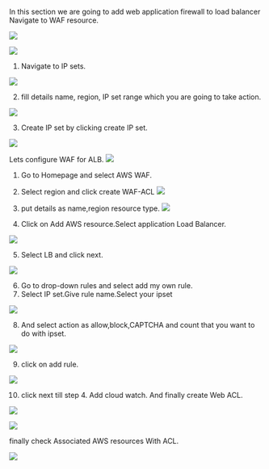 In this section we are going to add web application firewall to load balancer
Navigate to WAF resource.

![](https://github.com/smitwaman/project-1/blob/main/images/WAF/2.png)

![](https://github.com/smitwaman/project-1/blob/main/images/WAF/3.png)

1. Navigate to IP sets.

![](https://github.com/smitwaman/project-1/blob/main/images/IPSeT/Screenshot%202024-03-24%20141537.png)

2. fill details name, region, IP set range which you are going to take action.

![](https://github.com/smitwaman/project-1/blob/main/images/IPSeT/2.png)


3. Create IP set by clicking create IP set.

![](https://github.com/smitwaman/project-1/blob/main/images/IPSeT/3.png)




Lets configure WAF for ALB.
![](https://github.com/smitwaman/project-1/blob/main/images/WAF/1.png)

1. Go to Homepage and select AWS WAF.

2. Select region and click create WAF-ACL
![](https://github.com/smitwaman/project-1/blob/main/images/WAF/4.png)

3. put details as name,region resource type.
![](https://github.com/smitwaman/project-1/blob/main/images/WAF/5.png)

4. Click on Add AWS resource.Select application Load Balancer.

![](https://github.com/smitwaman/project-1/blob/main/images/WAF/6.png)


5. Select LB and click next.

![](https://github.com/smitwaman/project-1/blob/main/images/WAF/7.png)


6. Go to drop-down rules and select add my own rule.
7. Select IP set.Give rule name.Select your ipset

![](https://github.com/smitwaman/project-1/blob/main/images/WAF/8.png)


8. And select action as allow,block,CAPTCHA and count that you want to do with ipset.

![](https://github.com/smitwaman/project-1/blob/main/images/WAF/9.png)

9. click on add rule.

![](https://github.com/smitwaman/project-1/blob/main/images/WAF/10.png)

10. click next till step 4. Add cloud watch. And finally create Web ACL.

![](https://github.com/smitwaman/project-1/blob/main/images/WAF/11.png)

![](https://github.com/smitwaman/project-1/blob/main/images/WAF/12.png)




finally check Associated AWS resources With ACL.

![](https://github.com/smitwaman/project-1/blob/main/images/WAF/13.png)
